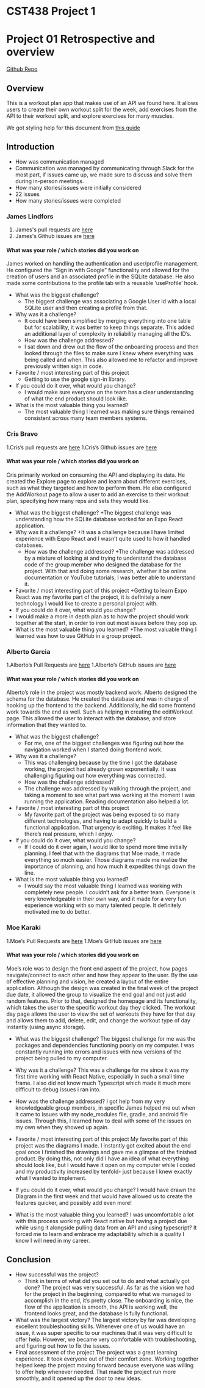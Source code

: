 # CST438 Project 1
# Project 01 Retrospective and overview

[Github Repo](https://github.com/alberto93927/CST438_project1)

## Overview
This is a workout plan app that makes use of an API we found here. It allows users to create their own workout split for the week, add exercises from the API to their workout split, and explore exercises for many muscles. 

We got styling help for this document from [this guide](https://docs.github.com/en/get-started/writing-on-github/getting-started-with-writing-and-formatting-on-github/basic-writing-and-formatting-syntax)

## Introduction

* How was communication managed
 * Communication was managed by communicating through Slack for the most part, if issues came up, we made sure to discuss and solve them during in-person meetings.
* How many stories/issues were initially considered
 * 22 issues
* How many stories/issues were completed


### James Lindfors
1. James's pull requests are [here](https://github.com/alberto93927/CST438_project1/issues?q=is%3Apr%20author%3Ajameslindfors%20)
1. James's Github issues are [here](https://github.com/alberto93927/CST438_project1/issues?q=is%3Aissue%20author%3Ajameslindfors)

#### What was your role / which stories did you work on
James worked on handling the authentication and user/profile management. He configured the “Sign in with Google” functionality and allowed for the creation of users and an associated profile in the SQLite database. He also made some contributions to the profile tab with a reusable ‘useProfile’ hook.

+ What was the biggest challenge?
  + The biggest challenge was associating a Google User id with a local SQLite user and then creating a profile from that.
+ Why was it a challenge?
  + It could have been simplified by merging everything into one table but for scalability, it was better to keep things separate. This added an additional layer of complexity in reliability managing all the ID’s.
  + How was the challenge addressed?
  + I sat down and drew out the flow of the onboarding process and then looked through the files to make sure I knew where everything was being called and when. This also allowed me to refactor and improve previously written sign in code.
+ Favorite / most interesting part of this project
  + Getting to use the google sign-in library.
+ If you could do it over, what would you change?
  + I would make sure everyone on the team has a clear understanding of what the end product should look like.
+ What is the most valuable thing you learned?
  + The most valuable thing I learned was making sure things remained consistent across many team members systems. 

### Cris Bravo
1.Cris’s pull requests are
[here](https://github.com/alberto93927/CST438_project1/pulls?q=is%3Apr+is%3Aclosed+author%3Acbravo20)
1.Cris’s Github issues are
[here](https://github.com/alberto93927/CST438_project1/issues?q=is%3Aissue%20state%3Aopen%20author%3Acbravo20)

#### What was your role / which stories did you work on
Cris primarily worked on consuming the API and displaying its data. He created the Explore page to explore and learn about different exercises, such as what they targeted and how to perform them. He also configured the AddWorkout page to allow a user to add an exercise to their workout plan, specifying how many reps and sets they would like. 

+ What was the biggest challenge?
  +The biggest challenge was understanding how the SQLite database worked for an Expo React application.
+ Why was it a challenge?
  +It was a challenge because I have limited experience with Expo React and I wasn’t quite used to how it handled databases.
  + How was the challenge addressed?
 +The challenge was addressed by a mixture of looking at and trying to understand the database code of the group member who designed the database for the project. With that and doing some research, whether it be online documentation or YouTube tutorials, I was better able to understand it. 
+ Favorite / most interesting part of this project
 +Getting to learn Expo React was my favorite part of the project, it is definitely a new technology I would like to create a personal project with.
+ If you could do it over, what would you change?
 + I would make a more in depth plan as to how the project should work together at the start, in order to iron out most issues before they pop up. 
+ What is the most valuable thing you learned?
  +The most valuable thing I learned was how to use GitHub in a group project.

### Alberto Garcia

1.Alberto’s Pull Requests are
[here](https://github.com/alberto93927/CST438_project1/issues?q=state%3Aclosed%20is%3Apr%20author%3A%40me) 
1.Alberto’s GitHub issues are 
[here](https://github.com/alberto93927/CST438_project1/issues?q=is%3Aissue%20state%3Aclosed%20assignee%3Aalberto93927) 

#### What was your role / which stories did you work on
Alberto’s role in the project was mostly backend work. Alberto designed the schema for the database. He created the database and was in charge of hooking up the frontend to the backend. Additionally, he did some frontend work towards the end as well. Such as helping in creating the editWorkout page. This allowed the user to interact with the database, and store information that they wanted to.

+ What was the biggest challenge?
  + For me, one of the biggest challenges was figuring out how the navigation worked when I started doing frontend work.
+ Why was it a challenge?
  + This was challenging because by the time I got the database working, the project had already grown exponentially. It was challenging figuring out how everything was connected.
  + How was the challenge addressed?
  + The challenge was addressed by walking through the project, and taking a moment to see what part was working at the moment I was running the application. Reading documentation also helped a lot.
+ Favorite / most interesting part of this project
  + My favorite part of the project was being exposed to so many different technologies, and having to adapt quickly to build a functional application. That urgency is exciting. It makes it feel like there’s real pressure, which I enjoy.
+ If you could do it over, what would you change?
  + If I could do it over again, I would like to spend more time initially planning. I feel that with the diagrams that Moe made, it made everything so much easier. Those diagrams made me realize the importance of planning, and how much it expedites things down the line.
+ What is the most valuable thing you learned?
  + I would say the most valuable thing I learned was working with completely new people. I couldn’t ask for a better team. Everyone is very knowledgeable in their own way, and it made for a very fun experience working with so many talented people. It definitely motivated me to do better.

### Moe Karaki

1.Moe’s Pull Requests are
[here](https://github.com/alberto93927/CST438_project1/issues?q=is%3Apr%20author%3A%40me%20) 
1.Moe’s GitHub issues are 
[here](https://github.com/alberto93927/CST438_project1/issues?q=is%3Aissue%20author%3Amoekarakii%20assignee%3Amoekarakii%20)

#### What was your role / which stories did you work on
Moe’s role was to design the front end aspect of the project, how pages navigate/connect to each other and how they appear to the user. By the use of effective planning and vision, he created a layout of the entire application. 
Although the design was created in the final week of the project due date, it allowed the group to visualize the end goal and not just add random features. Prior to that, designed the homepage and its functionality, which takes the user to the specific workout day they clicked. The workout day page allows the user to view the set of workouts they have for that day and allows them to add, delete, edit, and change the workout type of day instantly (using async storage).

+ What was the biggest challenge?
The biggest challenge for me was the packages and dependencies functioning poorly on my computer. I was constantly running into errors and issues with new versions of the project being pulled to my computer.

+ Why was it a challenge?
This was a challenge for me since it was my first time working with React Native, especially in such a small time frame. I also did not know much Typescript which made it much more difficult to debug issues i ran into.

+ How was the challenge addressed?
I got help from my very knowledgeable group members, in specific James helped me out when it came to issues with my node_modules file, gradle, and android file issues. Through this, I learned how to deal with some of the issues on my own when they showed up again.

+ Favorite / most interesting part of this project
My favorite part of this project was the diagrams I made. I instantly got excited about the end goal once I finished the drawings and gave me a glimpse of the finished product. By doing this, not only did I have an idea of what everything should look like, but I would have it open on my computer while I coded and my productivity increased by tenfold- just because I knew exactly what I wanted to implement.

+ If you could do it over, what would you change?
I would have drawn the Diagram in the first week and that would have allowed us to create the features quicker, and possibly add even more! 

+ What is the most valuable thing you learned?
I was uncomfortable a lot with this process working with React native but having a project due while using it alongside pulling data from an API and using typescript? It forced me to learn and embrace my adaptability which is a quality I know I will need in my career.



## Conclusion

- How successful was the project?
  - Think in terms of what did you set out to do and what actually got done?
  The project was very successful. As far as the vision we had for the project in the beginning, compared to what we managed to accomplish in the end, it’s pretty close. The onboarding is nice, the flow of the application is smooth, the API is working well, the frontend looks great, and the database is fully functional. 
- What was the largest victory?
  The largest victory by far was developing excellent troubleshooting skills. Whenever one of us would have an issue, it was super specific to our machines that it was very difficult to offer help. However, we became very comfortable with troubleshooting, and figuring out how to fix the issues.
- Final assessment of the project
  The project was a great learning experience. It took everyone out of their comfort zone. Working together helped keep the project moving forward because everyone was willing to offer help whenever needed. That made the project run more smoothly, and it opened up the door to new ideas.


